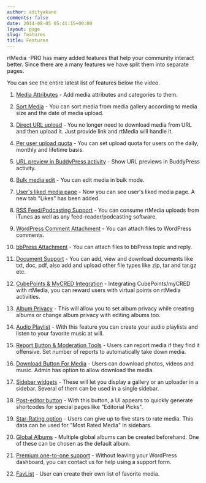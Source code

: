 ```yaml
---
author: adityakane
comments: false
date: 2014-08-05 05:41:15+00:00
layout: page
slug: features
title: Features
---
```


rtMedia -PRO has many added features that help your community interact better. Since there are a many features we have split them into separate pages.

You can see the entire latest list of features below the video.





	
  1. [Media Attributes](http://docs.rtcamp.com/rtmedia/addons/rtmedia-pro/features/media-attributes/) - Add media attributes and categories to them.

	
  2. [Sort Media](http://docs.rtcamp.com/rtmedia/addons/rtmedia-pro/features/sort-media/) - You can sort media from media gallery according to media size and the date of media upload.

	
  3. [Direct URL upload](http://docs.rtcamp.com/rtmedia/addons/rtmedia-pro/features/direct-url-upload/) - You no longer need to download media from URL and then upload it. Just provide link and rtMedia will handle it.

	
  4. [Per user upload quota](http://docs.rtcamp.com/rtmedia/addons/rtmedia-pro/features/per-user-upload-quota/) - You can set upload quota for users on the daily, monthly and lifetime basis.

	
  5. [URL preview in BuddyPress activity](http://docs.rtcamp.com/rtmedia/addons/rtmedia-pro/features/url-preview-buddypress-activity/) - Show URL previews in BuddyPress activity.

	
  6. [Bulk media edit](http://docs.rtcamp.com/rtmedia/addons/rtmedia-pro/features/bulk-media-edit/) - You can edit media in bulk mode.

	
  7. [User's liked media page](http://docs.rtcamp.com/rtmedia/addons/rtmedia-pro/features/users-liked-media-page/) - Now you can see user's liked media page. A new tab "Likes" has been added.

	
  8. [RSS Feed/Podcasting Support](http://docs.rtcamp.com/rtmedia/addons/rtmedia-pro/features/rss-feedpodcasting-support/) - You can consume rtMedia uploads from iTunes as well as any feed-reader/podcasting software.

	
  9. [WordPress Comment Attachment](http://docs.rtcamp.com/rtmedia/addons/rtmedia-pro/features/wordpress-comment-attachment) - You can attach files to WordPress comments.

	
  10. [bbPress Attachment](http://docs.rtcamp.com/rtmedia/addons/rtmedia-pro/features/bbpress-attachment/) - You can attach files to bbPress topic and reply.

	
  11. [Document Support](http://docs.rtcamp.com/rtmedia/addons/rtmedia-pro/features/document-support) - You can add, view and download documents like txt, doc, pdf, also add and upload other file types like zip, tar and tar.gz etc.

	
  12. [CubePoints & MyCRED Integration](http://docs.rtcamp.com/rtmedia/addons/rtmedia-pro/features/cubepoints-mycred-integration) - Integrating CubePoints/myCRED with rtMedia, you can reward users with virtual points on rtMedia activities.

	
  13. [Album Privacy](http://docs.rtcamp.com/rtmedia/addons/rtmedia-pro/features/album-privacy) - This will allow you to set album privacy while creating albums or change album privacy with editing albums too.

	
  14. [Audio Playlist](http://docs.rtcamp.com/rtmedia/addons/rtmedia-pro/features/playlists-audio/) - With this feature you can create your audio playlists and listen to your favorite music at will.

	
  15. [Report Button & Moderation Tools](http://docs.rtcamp.com/rtmedia/addons/rtmedia-pro/features/report-button-moderation-tools) - Users can report media if they find it offensive. Set number of reports to automatically take down media.

	
  16. [Download Button For Media](http://docs.rtcamp.com/rtmedia/addons/rtmedia-pro/features/download-button-media/) - Users can download photos, videos and music. Admin has option to allow download the media.

	
  17. [Sidebar widgets](http://docs.rtcamp.com/rtmedia/addons/rtmedia-pro/features/sidebar-widgets) - These will let you display a gallery or an uploader in a sidebar. Several of them can be used in a single sidebar.

	
  18. [Post-editor button](http://docs.rtcamp.com/rtmedia/addons/rtmedia-pro/features/post-editor-button) - With this button, a UI appears to quickly generate shortcodes for special pages like "Editorial Picks".

	
  19. [Star-Rating option](http://docs.rtcamp.com/rtmedia/addons/rtmedia-pro/features/star-ratings/) - Users can give up to five stars to rate media. This data can be used for "Most Rated Media" in sidebars.

	
  20. [Global Albums](http://docs.rtcamp.com/rtmedia/addons/rtmedia-pro/features/global-albums) - Multiple global albums can be created beforehand. One of these can be chosen as the default album.

	
  21. [Premium one-to-one support](http://docs.rtcamp.com/rtmedia/addons/rtmedia-pro/features/premium-one-one-support) - Without leaving your WordPress dashboard, you can contact us for help using a support form.

        
  22. [FavList](http://docs.rtcamp.com/rtmedia/addons/rtmedia-pro/features/favlist) - User can create their own list of favorite media.



